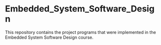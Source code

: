 # Embedded_System_Software_Design
This repository contains the project programs that were implemented in the Embedded System Software Design course.
